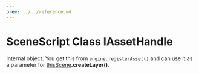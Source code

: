 ```yaml
---
prev: ../../reference.md
---
```


# SceneScript Class IAssetHandle

Internal object. You get this from `engine.registerAsset()` and can use it as a parameter for [thisScene](/scene/scenescript/reference/class/IScene)**.createLayer()**.